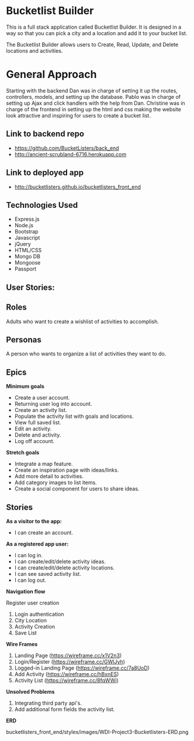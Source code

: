 
# Bucketlist Builder

This is a full stack application called Bucketlist Builder. It is designed in a way so that you can pick a city and a location and add it to your bucket list.

The Bucketlist Builder allows users to Create, Read, Update, and Delete locations and activities.

# General Approach

Starting with the backend Dan was in charge of setting it up the routes, controllers, models, and setting up the database. Pablo was in charge of setting up Ajax and click handlers with the help from Dan. Christine was in charge of the frontend in setting up the html and css making the website look attractive and inspiring for users to create a bucket list.

## Link to backend repo
- https://github.com/BucketListers/back_end
- http://ancient-scrubland-6716.herokuapp.com

## Link to deployed app
- http://bucketlisters.github.io/bucketlisters_front_end

## Technologies Used

- Express.js
- Node.js
- Bootstrap
- Javascript
- jQuery
- HTML/CSS
- Mongo DB
- Mongoose
- Passport

## User Stories:

## Roles

Adults who want to create a wishlist of activities to accomplish.

## Personas

A person who wants to organize a list of activities they want to do.

## Epics

**Minimum goals**

* Create a user account.
* Returning user log into account.
* Create an activity list.
* Populate the activity list with goals and locations.
* View full saved list.
* Edit an activity.
* Delete and activity.
* Log off account.

**Stretch goals**

* Integrate a map feature.
* Create an inspiration page with ideas/links.
* Add more detail to activities.
* Add category images to list items.
* Create a social component for users to share ideas.

## Stories

**As a visitor to the app:**
* I can create an account.

**As a registered app user:**
* I can log in.
* I can create/edit/delete activity ideas.
* I can create/edit/delete activity locations.
* I can see saved activity list.
* I can log out.

**Navigation flow**

Register user creation

1. Login authentication
2. City Location
3. Activity Creation
4. Save List

**Wire Frames**

1. Landing Page (https://wireframe.cc/x1V2n3)
2. Login/Register (https://wireframe.cc/GWIJyh)
3. Logged-in Landing Page (https://wireframe.cc/7a8UoD)
4. Add Activity (https://wireframe.cc/hBxnES)
5. Activity List (https://wireframe.cc/8fqWWi)

**Unsolved Problems**
1. Integrating third party api's.
2. Add additional form fields the activity list.


**ERD**

bucketlisters_front_end/styles/images/WDI-Project3-Bucketlisters-ERD.png
